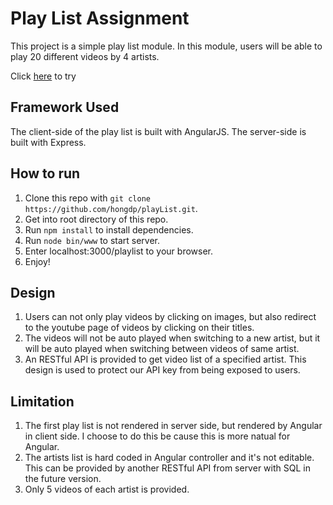 # Play List Assignment

This project is a simple play list module. In this module, users will be able to play 20 different videos by 4 artists. 

Click [here](http://54.175.253.173:3000/playlist) to try

## Framework Used

The client-side of the play list is built with AngularJS. The server-side is built with Express.

## How to run

1. Clone this repo with `git clone https://github.com/hongdp/playList.git`.
2. Get into root directory of this repo. 
3. Run `npm install` to install dependencies.
3. Run `node bin/www` to start server.
4. Enter localhost:3000/playlist to your browser.
5. Enjoy!
 
## Design

1. Users can not only play videos by clicking on images, but also redirect to the youtube page of videos by clicking on their titles.
2. The videos will not be auto played when switching to a new artist, but it will be auto played when switching between videos of same artist.
3. An RESTful API is provided to get video list of a specified artist. This design is used to protect our API key from being exposed to users.

## Limitation

1. The first play list is not rendered in server side, but rendered by Angular in client side. I choose to do this be cause this is more natual for Angular.
2. The artists list is hard coded in Angular controller and it's not editable. This can be provided by another RESTful API from server with SQL in the future version.
3. Only 5 videos of each artist is provided.
